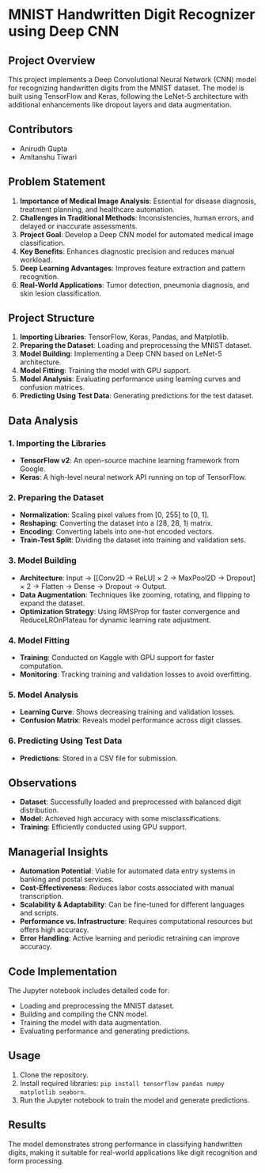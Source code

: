 # MNIST Handwritten Digit Recognizer using Deep CNN

## Project Overview
This project implements a Deep Convolutional Neural Network (CNN) model for recognizing handwritten digits from the MNIST dataset. The model is built using TensorFlow and Keras, following the LeNet-5 architecture with additional enhancements like dropout layers and data augmentation.

## Contributors
- Anirudh Gupta
- Amitanshu Tiwari

## Problem Statement
1. **Importance of Medical Image Analysis**: Essential for disease diagnosis, treatment planning, and healthcare automation.
2. **Challenges in Traditional Methods**: Inconsistencies, human errors, and delayed or inaccurate assessments.
3. **Project Goal**: Develop a Deep CNN model for automated medical image classification.
4. **Key Benefits**: Enhances diagnostic precision and reduces manual workload.
5. **Deep Learning Advantages**: Improves feature extraction and pattern recognition.
6. **Real-World Applications**: Tumor detection, pneumonia diagnosis, and skin lesion classification.

## Project Structure
1. **Importing Libraries**: TensorFlow, Keras, Pandas, and Matplotlib.
2. **Preparing the Dataset**: Loading and preprocessing the MNIST dataset.
3. **Model Building**: Implementing a Deep CNN based on LeNet-5 architecture.
4. **Model Fitting**: Training the model with GPU support.
5. **Model Analysis**: Evaluating performance using learning curves and confusion matrices.
6. **Predicting Using Test Data**: Generating predictions for the test dataset.

## Data Analysis
### 1. Importing the Libraries
- **TensorFlow v2**: An open-source machine learning framework from Google.
- **Keras**: A high-level neural network API running on top of TensorFlow.

### 2. Preparing the Dataset
- **Normalization**: Scaling pixel values from [0, 255] to [0, 1].
- **Reshaping**: Converting the dataset into a (28, 28, 1) matrix.
- **Encoding**: Converting labels into one-hot encoded vectors.
- **Train-Test Split**: Dividing the dataset into training and validation sets.

### 3. Model Building
- **Architecture**: Input → [[Conv2D → ReLU] × 2 → MaxPool2D → Dropout] × 2 → Flatten → Dense → Dropout → Output.
- **Data Augmentation**: Techniques like zooming, rotating, and flipping to expand the dataset.
- **Optimization Strategy**: Using RMSProp for faster convergence and ReduceLROnPlateau for dynamic learning rate adjustment.

### 4. Model Fitting
- **Training**: Conducted on Kaggle with GPU support for faster computation.
- **Monitoring**: Tracking training and validation losses to avoid overfitting.

### 5. Model Analysis
- **Learning Curve**: Shows decreasing training and validation losses.
- **Confusion Matrix**: Reveals model performance across digit classes.

### 6. Predicting Using Test Data
- **Predictions**: Stored in a CSV file for submission.

## Observations
- **Dataset**: Successfully loaded and preprocessed with balanced digit distribution.
- **Model**: Achieved high accuracy with some misclassifications.
- **Training**: Efficiently conducted using GPU support.

## Managerial Insights
- **Automation Potential**: Viable for automated data entry systems in banking and postal services.
- **Cost-Effectiveness**: Reduces labor costs associated with manual transcription.
- **Scalability & Adaptability**: Can be fine-tuned for different languages and scripts.
- **Performance vs. Infrastructure**: Requires computational resources but offers high accuracy.
- **Error Handling**: Active learning and periodic retraining can improve accuracy.

## Code Implementation
The Jupyter notebook includes detailed code for:
- Loading and preprocessing the MNIST dataset.
- Building and compiling the CNN model.
- Training the model with data augmentation.
- Evaluating performance and generating predictions.

## Usage
1. Clone the repository.
2. Install required libraries: `pip install tensorflow pandas numpy matplotlib seaborn`.
3. Run the Jupyter notebook to train the model and generate predictions.

## Results
The model demonstrates strong performance in classifying handwritten digits, making it suitable for real-world applications like digit recognition and form processing.
